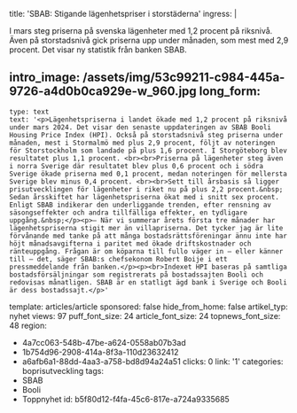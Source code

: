 title: 'SBAB: Stigande lägenhetspriser i storstäderna'
ingress: |
  <p>I mars steg priserna på svenska lägenheter med 1,2 procent på riksnivå. Även på storstadsnivå gick priserna upp under månaden, som mest med 2,9 procent. Det visar ny statistik från banken SBAB.
  </p>
  
intro_image: /assets/img/53c99211-c984-445a-9726-a4d0b0ca929e-w_960.jpg
long_form:
  -
    type: text
    text: '<p>Lägenhetspriserna i landet ökade med 1,2 procent på riksnivå under mars 2024. Det visar den senaste uppdateringen av SBAB Booli Housing Price Index (HPI). Också på storstadsnivå steg priserna under månaden, mest i Stormalmö med plus 2,9 procent, följt av noteringen för Storstockholm som landade på plus 1,6 procent. I Storgöteborg blev resultatet plus 1,1 procent. <br><br>Priserna på lägenheter steg även i norra Sverige där resultatet blev plus 0,6 procent och i södra Sverige ökade priserna med 0,1 procent, medan noteringen för mellersta Sverige blev minus 0,4 procent. <br><br>Sett till årsbasis så ligger prisutvecklingen för lägenheter i riket nu på plus 2,2 procent.&nbsp; Sedan årsskiftet har lägenhetspriserna ökat med i snitt sex procent. Enligt SBAB indikerar den underliggande trenden, efter rensning av säsongseffekter och andra tillfälliga effekter, en tydligare uppgång.&nbsp;</p><p>– När vi summerar årets första tre månader har lägenhetspriserna stigit mer än villapriserna. Det tycker jag är lite förvånande med tanke på att många bostadsrättsföreningar ännu inte har höjt månadsavgifterna i paritet med ökade driftskostnader och ränteuppgång. Frågan är om köparna till fullo väger in – eller känner till – det, säger SBAB:s chefsekonom Robert Boije i ett pressmeddelande från banken.</p><p><br>Indexet HPI baseras på samtliga bostadsförsäljningar som registrerats på bostadssajten Booli och redovisas månatligen. SBAB är en statligt ägd bank i Sverige och Booli är dess bostadssajt.</p>'
template: articles/article
sponsored: false
hide_from_home: false
artikel_typ: nyhet
views: 97
puff_font_size: 24
article_font_size: 24
topnews_font_size: 48
region:
  - 4a7cc063-548b-47be-a624-0558ab07b3ad
  - 1b754d96-2908-414a-8f3a-110d23632412
  - a6afb6a1-88dd-4aa3-a758-bd8d94a24a51
clicks: 0
link: '1'
categories: boprisutveckling
tags:
  - SBAB
  - Booli
  - Toppnyhet
id: b5f80d12-f4fa-45c6-817e-a724a9335685

